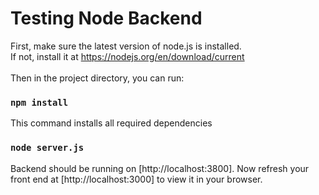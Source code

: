 # Testing Node Backend
First, make sure the latest version of node.js is installed. \
If not, install it at https://nodejs.org/en/download/current \
\
Then in the project directory, you can run:

### `npm install`

This command installs all required dependencies

### `node server.js`

Backend should be running on [http://localhost:3800]. Now refresh your front end at [http://localhost:3000] to view it in your browser.


